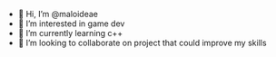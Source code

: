 - 👋 Hi, I’m @maloideae
- 👀 I’m interested in game dev
- 🌱 I’m currently learning c++
- 💞️ I’m looking to collaborate on project that could improve my skills

<!---
maloideae/maloideae is a ✨ special ✨ repository because its `README.md` (this file) appears on your GitHub profile.
You can click the Preview link to take a look at your changes.
--->
